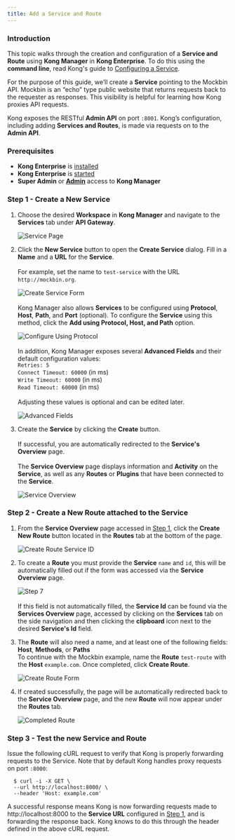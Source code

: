 ```yaml
---
title: Add a Service and Route
---
```


### Introduction

This topic walks through the creation and configuration of a 
**Service and Route** using **Kong Manager** in **Kong Enterprise**. To do this
using the **command line**, read Kong's guide to 
[Configuring a Service](/latest/getting-started/configuring-a-service/).

For the purpose of this guide, we’ll create a **Service** pointing to the Mockbin 
API. Mockbin is an “echo” type public website that returns requests back to
the requester as responses. This visibility is helpful for learning how Kong proxies API 
requests.

Kong exposes the RESTful **Admin API** on port `:8001`. Kong’s configuration, 
including adding **Services and Routes**, is made via requests on to the 
**Admin API**.

### Prerequisites

- **Kong Enterprise** is [installed](/enterprise/{{page.kong_version}}/deployment/installation)
- **Kong Enterprise** is [started](/enterprise/{{page.kong_version}}/getting-started/start-kong)
- **Super Admin** or [**Admin**](/enterprise/{{page.kong_version}}/getting-started/add-admin)
access to **Kong Manager**

### Step 1 - Create a New Service

1. Choose the desired **Workspace** in **Kong Manager** and navigate to the
**Services** tab under **API Gateway**.

    ![Service Page](https://doc-assets.konghq.com/0.35/getting-started/add-a-service/01-service-page.png)

2. Click the **New Service** button to open the **Create Service** dialog.
Fill in a **Name** and a **URL** for the **Service**.<br/><br/>For example, set the 
name to `test-service` with the URL `http://mockbin.org`.

    ![Create Service Form](https://doc-assets.konghq.com/0.35/getting-started/add-a-service/02-service-name.png)
<br/><br/>Kong Manager also allows **Services** to be configured using **Protocol**,
**Host**, **Path**, and **Port** (optional). To configure the **Service** using
this method, click the **Add using Protocol, Host, and Path** option.

    ![Configure Using Protocol](https://doc-assets.konghq.com/0.35/getting-started/add-a-service/03-service-protocol.png)  
<br/>In addition, Kong Manager exposes several **Advanced Fields** 
and their default configuration values: <br/>`Retries: 5`<br/>
`Connect Timeout: 60000` (in ms)<br/>`Write Timeout: 60000` (in ms)<br/>
`Read Timeout: 60000` (in ms)<br/><br/>Adjusting these values is optional and can be 
edited later.

    ![Advanced Fields](https://doc-assets.konghq.com/0.35/getting-started/add-a-service/04-service-advanced-fields.png)


3. Create the **Service** by clicking the **Create** button.<br/><br/>If successful, you are automatically redirected to the 
**Service's Overview** page.<br/><br/>The **Service Overview** page displays 
information and **Activity** on the **Service**, as well as any **Routes** or 
**Plugins** that have been connected to the **Service**.

    ![Service Overview](https://doc-assets.konghq.com/0.35/getting-started/add-a-service/05-service-overview.png)


### Step 2 - Create a New Route attached to the Service

1. From the **Service Overview** page accessed in 
[Step 1](#step-1---create-a-new-service), click the **Create New Route** button 
located in the **Routes** tab at the bottom of the page.

    ![Create Route Service ID](https://doc-assets.konghq.com/0.35/getting-started/add-a-service/06-service-route-object.png)

2. To create a **Route** you must provide the **Service** `name` and `id`, this
will be automatically filled out if the form was accessed via the 
**Service Overview** page.

    ![Step 7](https://doc-assets.konghq.com/0.35/getting-started/add-a-service/07-route-service-id.png)
<br/><br/>If this field is not automatically filled, the **Service Id** can be
found via the **Services Overview** page, accessed by clicking on the **Services**
tab on the side navigation and then clicking the **clipboard** icon next to the
desired **Service's Id** field.

3. The **Route** will also need a name, and at least one of the following fields:
**Host**, **Methods**, or **Paths**<br/>To continue with the Mockbin example,
name the **Route** `test-route` with the **Host** `example.com`. Once completed,
click **Create Route**.

    ![Create Route Form](https://doc-assets.konghq.com/0.35/getting-started/add-a-service/08-route-form-example.png)

4. If created successfully, the page will be automatically redirected back to
the **Service Overview** page, and the new **Route** will now appear under the
**Routes** tab.

    ![Completed Route](https://doc-assets.konghq.com/0.35/getting-started/add-a-service/10-completed-route.png)

### Step 3 - Test the new Service and Route

Issue the following cURL request to verify that Kong is properly forwarding 
requests to the Service. Note that by default Kong handles proxy requests on 
port `:8000`:

```
  $ curl -i -X GET \
  --url http://localhost:8000/ \
  --header 'Host: example.com'
```

A successful response means Kong is now forwarding requests made to 
http://localhost:8000 to the **Service URL** configured in 
[Step 1](#step-1---create-a-new-service), and is forwarding the response back.
Kong knows to do this through the header defined in the above cURL request.
